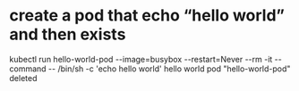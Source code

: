 # create a pod that echo “hello world” and then exists
kubectl run hello-world-pod --image=busybox --restart=Never --rm -it --command -- /bin/sh -c 'echo hello world'
hello world
pod "hello-world-pod" deleted